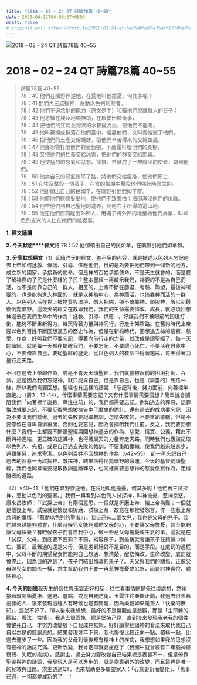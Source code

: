 ```yaml
---
title: "2018 – 02 – 24 QT 詩篇78篇 40~55"
date: 2025-04-12T04:08:37+0800
draft: false
# original_url: https://cmtc.tw/2018-02-24-qt-%e8%a9%a9%e7%af%8778%e7%af%87-4055
---
```


![2018 – 02 – 24 QT 詩篇78篇 40\~55](/images/qt.jpg   "2018 – 02 – 24 QT 詩篇78篇 40\~55")

# 2018 – 02 – 24 QT 詩篇78篇 40\~55

> 詩篇78篇 40\~55  
> 78：40 他們在曠野悖逆他，在荒地叫他擔憂，何其多呢！  
> 78：41 他們再三試探神，惹動以色列的聖者。  
> 78：42 他們不追念他的能力（原文是手）和贖他們脫離敵人的日子；  
> 78：43 他怎樣在埃及地顯神蹟，在瑣安田顯奇事，  
> 78：44 把他們的江河並河汊的水都變為血，使他們不能喝。  
> 78：45 他叫蒼蠅成群落在他們當中，嘬盡他們，又叫青蛙滅了他們，  
> 78：46 把他們的土產交給螞蚱，把他們辛苦得來的交給蝗蟲。  
> 78：47 他降冰雹打壞他們的葡萄樹，下嚴霜打壞他們的桑樹，  
> 78：48 又把他們的牲畜交給冰雹，把他們的群畜交給閃電。  
> 78：49 他使猛烈的怒氣和忿怒、惱恨、苦難成了一群降災的使者，臨到他們。  
> 78：50 他為自己的怒氣修平了路，將他們交給瘟疫，使他們死亡，  
> 78：51 在埃及擊殺一切長子，在含的帳棚中擊殺他們強壯時頭生的。  
> 78：52 他卻領出自己的民如羊，在曠野引他們如羊群。  
> 78：53 他領他們穩穩妥妥地，使他們不致害怕；海卻淹沒他們的仇敵。  
> 78：54 他帶他們到自己聖地的邊界，到他右手所得的這山地。  
> 78：55 他在他們面前趕出外邦人，用繩子將外邦的地量給他們為業，叫以色列支派的人住在他們的帳棚裏。

**1.** **經文誦讀**

**2. 今天默想****經文**詩 78：52 他卻領出自己的民如羊，在曠野引他們如羊群。

**3. 分享默想經文**（1）延續昨天的經文，差不多的內容，就是描述以色列人忘記過去上帝如何拯救、保護、引導、供應他們，目的是為要把他們帶到一個新的地方，成立新的國家，承接新的使命。但是神的百姓承接使命，不是天生就會的，而是要了解神要的子民是什麼樣的子民？整本聖經一再啟示我們，神要的不是為自己而活，也不是倚靠自己的一群人。相反的，上帝不斷在篩選、考驗、陶塑，最後神所要的，也是能夠進入神國的，就是以神為中心、為神而活，也倚靠神而活的一群人。以色列人活在世上被物質與環境、敵人捆綁，卻不倚靠神、順服神，所以到最後倒斃曠野。這幾天的經文在教導我們，我們的生命需要悔改、成長，就必須回想神過去在我們生命中的作為：拯救、引導、供應…，好讓我們不被眼前的困境打倒，能夠不斷重新得力，每天得著力量與神同行，行走十架窄路。在舊約時代上帝要以色列百姓不斷回想過去的歷史作為，但是在新約時代，回想過去神的信實、慈愛、作為，好叫我們不要忘記，得著向前行走的力量，就改成是讀聖經了。每一天的讀經，就是每一天都在提醒我們，不要忘記，不要讓心死亡，不要活在自我中心，不要倚靠自己，要從聖經的歷史、從以色列人的教訓中得著鑑戒，每天得著力量行走天路。

不回想過去上帝的作為，或是不肯天天讀聖經，我們就會被眼前的困境打倒、吞滅，這是因為我們忘記神，就只能靠自己，但是靠自己，也是（屬靈的）死路一條，所以我們需要回想。聖經也有這樣的話說：「忘記背後，努力面前，向著標竿直跑。」（腓3：13\~14），什麼事情需要忘記？又有什麼事情需要回想？簡單說會攔阻我們「向著標竿直跑，專注往前」的，我們都需要忘記。例如過去的罪惡，認罪悔改就要忘記，不要反覆思想被控告中了魔鬼的詭計。還有過去的成功要忘記，因為不要叫我們驕傲。過去的失敗要記取教訓，怎麼失敗的，不要重蹈覆轍，但是不要停留在自卑自憐裏面，否則也要忘記，因為會攔阻我們往前。反之，我們要回想什麼？我們一生都要不斷讀聖經與回想神過去的作為、慈愛、信實、公義，藉此不斷與神連結，更正確的認識神，也得著屬天的力量奔走天路。同時我們也應該記取以色列人、先祖，或是自己過去失敗的教訓，不要重蹈覆轍，使我們越來越進步，遠離罪惡，追求聖潔。以色列百姓不回想神的作為（v42\~55），卻一再忘記自己過去的罪惡一再試探神、敵擋神，結果落得倒斃曠野的命運。今天的基督徒讀聖經，我們也同樣需要記取教訓遠離罪惡，也同樣需要思想神的慈愛信實作為，走得勝者的道路。

（2）v40\~41 「他們在曠野悖逆他，在荒地叫他擔憂，何其多呢！他們再三試探神，惹動以色列的聖者。」我們一再看到以色列人試探神，叫神擔憂、惹神忿怒。康來昌牧師：「『試探上帝』有兩個意思，一個就是折磨上帝、給上帝為難；一個就是懷疑上帝。試探就是懷疑和折磨，試探上帝，故意在那裡發怨言，作一些惹上帝忿怒的事情，『惹動以色列的聖者』」。我自己有二個女兒，我也是父母的兒子。我們越來越能夠體會，什麼時候兒女能夠體貼父母的心，不要讓父母擔憂，甚至能夠讓父母快樂？有時候孩子們會自我中心，做一些惹父母擔憂或生氣的事，這就是在「試探」父母。到底要不要罰？不罰，縱容孩子，到最後就會讓孩子在錯誤中滅亡。要罰，最難過的還是父母，但是處罰絕對不是目的，而是手段。在處罰的過程中，父母不斷的期望兒女們能夠自己想通、想清楚、醒悟悔改，生命改變，處罰就會停止，因為目的達到了，孩子們結出悔改的果子了。天父與我們的關係，正像父母與兒女的關係一樣，求主幫助我們不要一再惹神擔憂或忿怒，而是討神喜悅、體貼神心。

**4. 今天的回應**我天生的個性與玉雲正好相反，往往看事情總是先往壞處想，然後接著就開始憂慮、逃避、退縮，或是自我防衛。玉雲往往樂觀正向，我過去很羡慕這樣的人，後來發現這種人有時候也是有問題，因為樂觀如果是落人「快樂的無知」，這就不好了。所以後來我想想，最好的不是樂觀或是悲觀，而是「主耶穌的觀點、看法、性情」。我過去很固執，總是堅持己見，直到後來發現我老我的個性會整死自己，才努力改變放下自我成見框架，好好讀聖經讓神的看法來取代我自己自以為是的錯誤思想。結果發現幾年下來，我也慢慢比較正向一點、積極一點，比過去進步了一些。因為我的父母到最後都有精神上的疾病，我想想如果我的思想沒有被神的話語充滿、更新改變，我肯定早就憂慮症了（我國中就曾經有二年腦神經衰弱、失眠的疾病）。感謝主，過去努力要改變自己結果總是表裏不一，但是倚靠聖靈與神的話語，我發現人是可以進步的，就是從裏到外的改變，而且這也是唯一的拯救與出路。求主透過QT，也來幫助更多屬靈家人：「心意更新而變化」、「舊事已過，一切都變成新的了」！